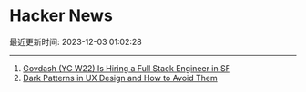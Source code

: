 # Hacker News

最近更新时间: 2023-12-03 01:02:28

--- 
1. [Govdash (YC W22) Is Hiring a Full Stack Engineer in SF](https://www.ycombinator.com/companies/govdash/jobs/uI8RQW6-software-engineer-full-stack) 
2. [Dark Patterns in UX Design and How to Avoid Them](https://dodonut.com/blog/10-dark-patterns-in-ux-design/) 
